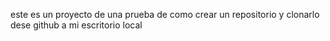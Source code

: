 este es un proyecto de una prueba de como crear un repositorio y clonarlo dese github a mi escritorio local
